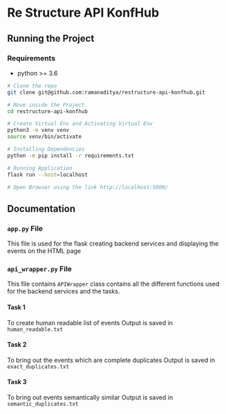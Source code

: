 # Re Structure API KonfHub

## Running the Project

### Requirements 
- python >= 3.6

```bash
# Clone the repo
git clone git@github.com:ramanaditya/restructure-api-konfhub.git

# Move inside the Project
cd restructure-api-konfhub

# Create Virtual Env and Activating Virtual Env
python3 -m venv venv
source venv/bin/activate

# Installing Dependencies
python -m pip install -r requirements.txt

# Running Application
flask run --host=localhost

# Open Browser using the link http://localhost:5000/
```

## Documentation

### `app.py` File
This file is used for the flask creating backend services and displaying the events on the HTML page


### `api_wrapper.py` File
This file contains `APIWrapper` class contains all the different functions used for the backend services and the tasks.

#### Task 1
To create human readable list of events
Output is saved in `human_readable.txt`

#### Task 2
To bring out the events which are complete duplicates
Output is saved in `exact_duplicates.txt`

#### Task 3
To bring out events semantically similar
Output is saved in `semantic_duplicates.txt`
